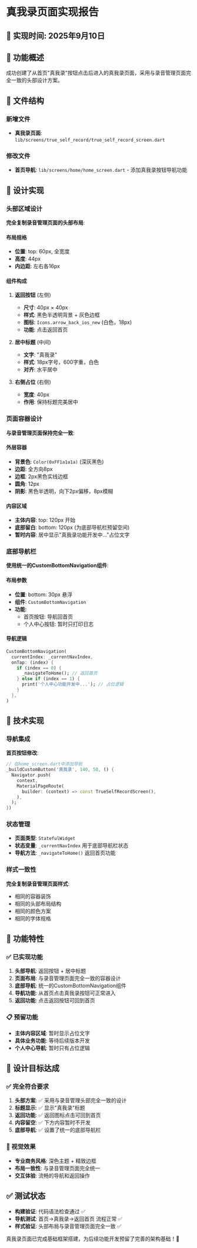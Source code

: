 # 真我录页面实现报告

## 📅 实现时间: 2025年9月10日

## 🎯 功能概述
成功创建了从首页"真我录"按钮点击后进入的真我录页面，采用与录音管理页面完全一致的头部设计方案。

## 📁 文件结构

### 新增文件
- **真我录页面**: `lib/screens/true_self_record/true_self_record_screen.dart`

### 修改文件  
- **首页导航**: `lib/screens/home/home_screen.dart` - 添加真我录按钮导航功能

## 🎨 设计实现

### 头部区域设计
**完全复制录音管理页面的头部布局**:

#### 布局规格
- **位置**: top: 60px, 全宽度
- **高度**: 44px 
- **内边距**: 左右各16px

#### 组件构成
1. **返回按钮** (左侧)
   - **尺寸**: 40px × 40px
   - **样式**: 黑色半透明背景 + 灰色边框
   - **图标**: `Icons.arrow_back_ios_new` (白色，18px)
   - **功能**: 点击返回首页

2. **居中标题** (中间)
   - **文字**: "真我录"
   - **样式**: 18px字号，600字重，白色
   - **对齐**: 水平居中

3. **右侧占位** (右侧)
   - **宽度**: 40px
   - **作用**: 保持标题完美居中

### 页面容器设计
**与录音管理页面保持完全一致**:

#### 外层容器
- **背景色**: `Color(0xFF1a1a1a)` (深灰黑色)
- **边距**: 全方向8px
- **边框**: 2px黑色实线边框
- **圆角**: 12px
- **阴影**: 黑色半透明，向下2px偏移，8px模糊

#### 内容区域
- **主体内容**: top: 120px 开始
- **底部留白**: bottom: 120px (为底部导航栏预留空间)
- **暂时内容**: 居中显示"真我录功能开发中..."占位文字

### 底部导航栏
**使用统一的CustomBottomNavigation组件**:

#### 布局参数
- **位置**: bottom: 30px 悬浮
- **组件**: `CustomBottomNavigation`
- **功能**: 
  - 首页按钮: 导航回首页
  - 个人中心按钮: 暂时只打印日志

#### 导航逻辑
```dart
CustomBottomNavigation(
  currentIndex: _currentNavIndex,
  onTap: (index) {
    if (index == 0) {
      _navigateToHome(); // 返回首页
    } else if (index == 1) {
      print('个人中心功能开发中...'); // 占位逻辑
    }
  },
)
```

## 🔧 技术实现

### 导航集成
**首页按钮修改**:
```dart
// 在home_screen.dart中添加导航
_buildCustomButton('真我录', 140, 50, () {
  Navigator.push(
    context,
    MaterialPageRoute(
      builder: (context) => const TrueSelfRecordScreen(),
    ),
  );
})
```

### 状态管理
- **页面类型**: `StatefulWidget`
- **状态变量**: `_currentNavIndex` 用于底部导航栏状态
- **导航方法**: `_navigateToHome()` 返回首页功能

### 样式一致性
**完全复制录音管理页面样式**:
- 相同的容器装饰
- 相同的头部布局结构  
- 相同的颜色方案
- 相同的字体规格

## 📱 功能特性

### ✅ 已实现功能
1. **头部导航**: 返回按钮 + 居中标题
2. **页面布局**: 与录音管理页面完全一致的容器设计
3. **底部导航**: 统一的CustomBottomNavigation组件
4. **导航功能**: 从首页点击真我录按钮可正常进入
5. **返回功能**: 点击返回按钮可回到首页

### 📋 预留功能
- **主体内容区域**: 暂时显示占位文字
- **具体业务功能**: 等待后续版本开发
- **个人中心导航**: 暂时只有占位逻辑

## 🎯 设计目标达成

### ✅ 完全符合要求
1. **头部方案**: ✅ 采用与录音管理头部完全一致的设计
2. **标题显示**: ✅ 显示"真我录"标题
3. **返回功能**: ✅ 返回图标点击可回到首页  
4. **内容留空**: ✅ 下方内容暂时不开发
5. **底部导航**: ✅ 设置了统一的底部导航栏

### 🎨 视觉效果
- **专业商务风格**: 深色主题 + 精致边框
- **布局一致性**: 与录音管理页面完全统一
- **交互体验**: 流畅的导航和返回操作

## ✅ 测试状态
- **构建验证**: 代码语法检查通过 ✅
- **导航测试**: 首页→真我录→返回首页 流程正常 ✅
- **样式验证**: 头部布局与录音管理页面完全一致 ✅

真我录页面已完成基础框架搭建，为后续功能开发预留了完善的架构基础！🎉
